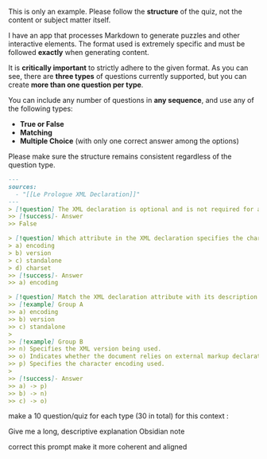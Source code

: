 This is only an example. Please follow the **structure** of the quiz, not the content or subject matter itself.

I have an app that processes Markdown to generate puzzles and other interactive elements. The format used is extremely specific and must be followed **exactly** when generating content.

 It is **critically important** to strictly adhere to the given format.
 As you can see, there are **three types** of questions currently supported, but you can create **more than one question per type**.

 You can include any number of questions in **any sequence**, and use any of the following types:

 * **True or False**
 * **Matching**
 * **Multiple Choice** (with only one correct answer among the options)

 Please make sure the structure remains consistent regardless of the question type.




```markdown
---
sources:
  - "[[Le Prologue XML Declaration]]"
---
> [!question] The XML declaration is optional and is not required for a valid XML document.
>> [!success]- Answer
>> False

> [!question] Which attribute in the XML declaration specifies the character encoding used?
> a) encoding
> b) version
> c) standalone
> d) charset
>> [!success]- Answer
>> a) encoding

> [!question] Match the XML declaration attribute with its description.
>> [!example] Group A
>> a) encoding
>> b) version
>> c) standalone
>
>> [!example] Group B
>> n) Specifies the XML version being used.
>> o) Indicates whether the document relies on external markup declarations.
>> p) Specifies the character encoding used.
>
>> [!success]- Answer
>> a) -> p)
>> b) -> n)
>> c) -> o)
```

make a 10 question/quiz for each type (30 in total) for this context :



Give me a long, descriptive explanation Obsidian note 


correct this prompt make it more coherent and aligned